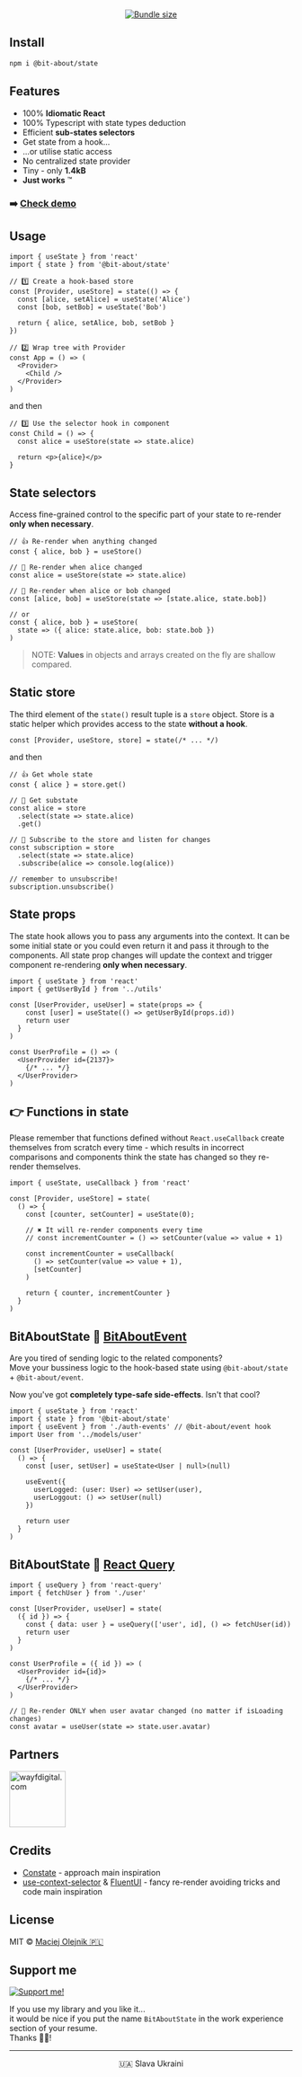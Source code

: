 <p align="center">
<img alt="" src="https://user-images.githubusercontent.com/1496580/162103874-f2fbde4b-f985-4c33-ac38-9d5d3b4ee37e.png" /><br/><br/>
<a href="https://www.npmjs.com/package/@bit-about/state"><img alt="" src="https://img.shields.io/npm/v/@bit-about/state.svg" /></a>
<a href="https://bundlephobia.com/package/@bit-about/state"><img alt="Bundle size" src="https://img.shields.io/bundlephobia/minzip/@bit-about/state?label=size" /></a>
<a href="https://codecov.io/gh/bit-about/state"><img alt="" src="https://img.shields.io/codecov/c/github/bit-about/state?token=BuGi92VqnL" /></a>
</p>

## Install

```bash
npm i @bit-about/state
```

## Features

- 100% **Idiomatic React**
- 100% Typescript with state types deduction
- Efficient **sub-states selectors**
- Get state from a hook...
- ...or utilise static access
- No centralized state provider
- Tiny - only **1.4kB**
- **Just works** ™

### ➡️ [Check demo](https://bit-about.github.io/state/)

## Usage

```tsx
import { useState } from 'react'
import { state } from '@bit-about/state'

// 1️⃣ Create a hook-based store
const [Provider, useStore] = state(() => {
  const [alice, setAlice] = useState('Alice')
  const [bob, setBob] = useState('Bob')
  
  return { alice, setAlice, bob, setBob }
})

// 2️⃣ Wrap tree with Provider
const App = () => (
  <Provider>
    <Child />
  </Provider>
)
```

and then
```tsx
// 3️⃣ Use the selector hook in component
const Child = () => {
  const alice = useStore(state => state.alice)
  
  return <p>{alice}</p>
}
```

## State selectors

Access fine-grained control to the specific part of your state to re-render **only when necessary**.

```tsx
// 👍 Re-render when anything changed
const { alice, bob } = useStore()

// 💪 Re-render when alice changed
const alice = useStore(state => state.alice)

// 🤌 Re-render when alice or bob changed
const [alice, bob] = useStore(state => [state.alice, state.bob])

// or
const { alice, bob } = useStore( 
  state => ({ alice: state.alice, bob: state.bob }) 
)
```

> NOTE: **Values** in objects and arrays created on the fly are shallow compared.

## Static store

The third element of the `state()` result tuple is a `store` object. Store is a static helper which provides access to the state **without a hook**.

```tsx
const [Provider, useStore, store] = state(/* ... */)
```

and then
```tsx
// 👍 Get whole state
const { alice } = store.get()

// 💪 Get substate
const alice = store
  .select(state => state.alice)
  .get()

// 🤌 Subscribe to the store and listen for changes
const subscription = store
  .select(state => state.alice)
  .subscribe(alice => console.log(alice))
  
// remember to unsubscribe!
subscription.unsubscribe()
```

## State props

The state hook allows you to pass any arguments into the context. It can be some initial state or you could even return it and pass it through to the components. All state prop changes will update the context and trigger component re-rendering **only when necessary**.

```tsx
import { useState } from 'react'
import { getUserById } from '../utils'

const [UserProvider, useUser] = state(props => {
    const [user] = useState(() => getUserById(props.id))
    return user
  }
)

const UserProfile = () => (
  <UserProvider id={2137}>
    {/* ... */}
  </UserProvider>
)
```

## 👉 Functions in state

Please remember that functions defined without `React.useCallback` create themselves from scratch every time - which results in incorrect comparisons and components think the state has changed so they re-render themselves.

```tsx
import { useState, useCallback } from 'react'

const [Provider, useStore] = state(
  () => {
    const [counter, setCounter] = useState(0);
   
    // ✖️ It will re-render components every time
    // const incrementCounter = () => setCounter(value => value + 1)

    const incrementCounter = useCallback(
      () => setCounter(value => value + 1),
      [setCounter]
    )

    return { counter, incrementCounter }
  }
)
```

## BitAboutState 💛 [BitAboutEvent](https://github.com/bit-about/event)

Are you tired of sending logic to the related components?<br />
Move your bussiness logic to the hook-based state using `@bit-about/state` + `@bit-about/event`.<br />

Now you've got **completely type-safe side-effects**. Isn't that cool?

```tsx
import { useState } from 'react'
import { state } from '@bit-about/state'
import { useEvent } from './auth-events' // @bit-about/event hook
import User from '../models/user'

const [UserProvider, useUser] = state(
  () => {
    const [user, setUser] = useState<User | null>(null)
    
    useEvent({
      userLogged: (user: User) => setUser(user),
      userLoggout: () => setUser(null)
    })
    
    return user
  }
)
```

## BitAboutState 💛 [React Query](https://github.com/tannerlinsley/react-query)

```tsx
import { useQuery } from 'react-query'
import { fetchUser } from './user'

const [UserProvider, useUser] = state(
  ({ id }) => {
    const { data: user } = useQuery(['user', id], () => fetchUser(id))
    return user
  }
)

const UserProfile = ({ id }) => (
  <UserProvider id={id}>
    {/* ... */}
  </UserProvider>
)

// 🧠 Re-render ONLY when user avatar changed (no matter if isLoading changes)
const avatar = useUser(state => state.user.avatar)
```

## Partners  
<a href="https://www.wayfdigital.com/"><img alt="wayfdigital.com" width="100" height="100" src="https://user-images.githubusercontent.com/1496580/161037415-0503f763-a60b-4d40-af9f-95d1304fa486.png"/></a>

## Credits
- [Constate](https://github.com/diegohaz/constate) - approach main inspiration
- [use-context-selector](https://github.com/dai-shi/use-context-selector) & [FluentUI](https://github.com/microsoft/fluentui) - fancy re-render avoiding tricks and code main inspiration

## License
MIT © [Maciej Olejnik 🇵🇱](https://github.com/macoley)

## Support me 

<a href="https://github.com/sponsors/macoley"><img alt="Support me!" src="https://img.shields.io/badge/github.com-Support%20me!-green"/></a>

If you use my library and you like it...<br />
it would be nice if you put the name `BitAboutState` in the work experience section of your resume.<br />
Thanks 🙇🏻! 


---
<p align="center">🇺🇦 Slava Ukraini</p>

